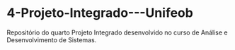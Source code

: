 # 4-Projeto-Integrado---Unifeob
Repositório do quarto Projeto Integrado desenvolvido no curso de Análise e Desenvolvimento de Sistemas.
